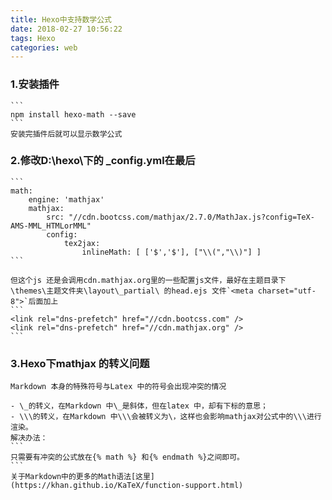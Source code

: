 ```yaml
---
title: Hexo中支持数学公式
date: 2018-02-27 10:56:22
tags: Hexo
categories: web
---
```

### 1.安装插件
    ```
    npm install hexo-math --save
    ```
    安装完插件后就可以显示数学公式
### 2.修改D:\hexo\下的 _config.yml在最后
    ```
    math:
        engine: 'mathjax'
        mathjax:
            src: "//cdn.bootcss.com/mathjax/2.7.0/MathJax.js?config=TeX-AMS-MML_HTMLorMML"
            config:
                tex2jax:
                    inlineMath: [ ['$','$'], ["\\(","\\)"] ]
    ```
<!--more-->
    但这个js 还是会调用cdn.mathjax.org里的一些配置js文件，最好在主题目录下\themes\主题文件夹\layout\_partial\ 的head.ejs 文件`<meta charset="utf-8">`后面加上
    ```
    <link rel="dns-prefetch" href="//cdn.bootcss.com" />
    <link rel="dns-prefetch" href="//cdn.mathjax.org" />
    ```
### 3.Hexo下mathjax 的转义问题
    Markdown 本身的特殊符号与Latex 中的符号会出现冲突的情况

    - \_的转义，在Markdown 中\_是斜体，但在latex 中，却有下标的意思；
    - \\\的转义，在Markdown 中\\\会被转义为\，这样也会影响mathjax对公式中的\\\进行渲染。
    解决办法：
    ```
    只需要有冲突的公式放在{% math %} 和{% endmath %}之间即可。
    ```
    关于Markdown中的更多的Math语法[这里](https://khan.github.io/KaTeX/function-support.html)